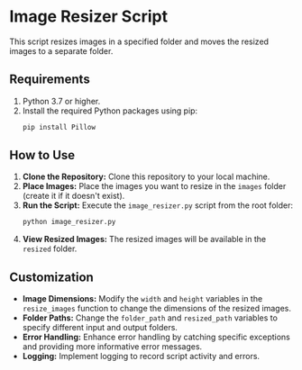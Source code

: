 # Image Resizer Script

This script resizes images in a specified folder and moves the resized images to a separate folder.

## Requirements

1.  Python 3.7 or higher.
2.  Install the required Python packages using pip:
    ```bash
    pip install Pillow
    ```

## How to Use

1.  **Clone the Repository:** Clone this repository to your local machine.
2.  **Place Images:** Place the images you want to resize in the `images` folder (create it if it doesn't exist).
3.  **Run the Script:** Execute the `image_resizer.py` script from the root folder:
    ```bash
    python image_resizer.py
    ```
4.  **View Resized Images:** The resized images will be available in the `resized` folder.

## Customization

* **Image Dimensions:** Modify the `width` and `height` variables in the `resize_images` function to change the dimensions of the resized images.
* **Folder Paths:** Change the `folder_path` and `resized_path` variables to specify different input and output folders.
* **Error Handling:** Enhance error handling by catching specific exceptions and providing more informative error messages.
* **Logging:** Implement logging to record script activity and errors.